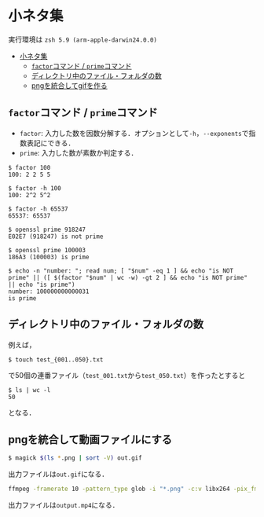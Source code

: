 # 小ネタ集

実行環境は `zsh 5.9 (arm-apple-darwin24.0.0)`

- [小ネタ集](#小ネタ集)
  - [`factor`コマンド / `prime`コマンド](#factorコマンド--primeコマンド)
  - [ディレクトリ中のファイル・フォルダの数](#ディレクトリ中のファイルフォルダの数)
  - [pngを統合してgifを作る](#pngを統合してgifを作る)



## `factor`コマンド / `prime`コマンド
 - `factor`: 入力した数を因数分解する．オプションとして`-h`，`--exponents`で指数表記にできる．
 - `prime`: 入力した数が素数か判定する．

```shell
$ factor 100
100: 2 2 5 5

$ factor -h 100
100: 2^2 5^2

$ factor -h 65537
65537: 65537

$ openssl prime 918247
E02E7 (918247) is not prime

$ openssl prime 100003
186A3 (100003) is prime

$ echo -n "number: "; read num; [ "$num" -eq 1 ] && echo "is NOT prime" || ([ $(factor "$num" | wc -w) -gt 2 ] && echo "is NOT prime" || echo "is prime")
number: 100000000000031
is prime
```

## ディレクトリ中のファイル・フォルダの数
例えば，
```
$ touch test_{001..050}.txt
```
で50個の連番ファイル（`test_001.txt`から`test_050.txt`）を作ったとすると
```shell
$ ls | wc -l
50
```
となる．

## pngを統合して動画ファイルにする

```zsh
$ magick $(ls *.png | sort -V) out.gif
```
出力ファイルは`out.gif`になる．

```zsh
ffmpeg -framerate 10 -pattern_type glob -i "*.png" -c:v libx264 -pix_fmt yuv420p output.mp4
```
出力ファイルは`output.mp4`になる．
